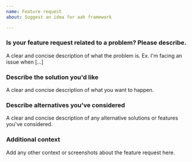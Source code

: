 ```yaml
---
name: Feature request
about: Suggest an idea for aah framework

---
```


### Is your feature request related to a problem? Please describe.
A clear and concise description of what the problem is. Ex. I'm facing an issue when [...]

### Describe the solution you'd like
A clear and concise description of what you want to happen.

### Describe alternatives you've considered
A clear and concise description of any alternative solutions or features you've considered.

### Additional context
Add any other context or screenshots about the feature request here.
